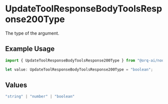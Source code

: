 # UpdateToolResponseBodyToolsResponse200Type

The type of the argument.

## Example Usage

```typescript
import { UpdateToolResponseBodyToolsResponse200Type } from "@orq-ai/node/models/operations";

let value: UpdateToolResponseBodyToolsResponse200Type = "boolean";
```

## Values

```typescript
"string" | "number" | "boolean"
```